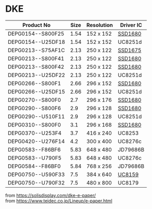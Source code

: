# DKE

| Product No        | Size | Resolution | Driver IC          |
| ----------------- | ---- | ---------- | ------------------ |
| DEPG0154--S800F25 | 1.54 | 152 x 152  | [SSD1680][ssd1680] |
| DEPG0154--U25DF18 | 1.54 | 152 x 152  | UC8251d            |
| DEPG0213--S75AF1C | 2.13 | 250 x 122  | [SSD1675][ssd1675] |
| DEPG0213--S800F41 | 2.13 | 250 x 122  | [SSD1680][ssd1680] |
| DEPG0213--S800F42 | 2.13 | 250 x 122  | [SSD1680][ssd1680] |
| DEPG0213--U25DF22 | 2.13 | 250 x 122  | UC8251d            |
| DEPG0266--S800F1  | 2.66 | 296 x 152  | [SSD1680][ssd1680] |
| DEPG0266--U25DF15 | 2.66 | 296 x 152  | UC8251d            |
| DEPG0270--S800F0  | 2.7  | 296 x 176  | [SSD1680][ssd1680] |
| DEPG0290--S800F6  | 2.9  | 296 x 128  | [SSD1680][ssd1680] |
| DEPG0290--U510F11 | 2.9  | 296 x 128  | UC8251d            |
| DEPG0310--S800F0  | 3.1  | 296 x 168  | [SSD1680][ssd1680] |
| DEPG0370--U253F4  | 3.7  | 416 x 240  | UC8253             |
| DEPG0420--U276F14 | 4.2  | 300 x 400  | UC8276c            |
| DEPG0583--F86BF6  | 5.83 | 648 x 480  | JD79686B           |
| DEPG0583--U790F5  | 5.83 | 648 x 480  | UC8276c            |
| DEPG0584--F86BF0  | 5.84 | 768 x 256  | JD79686B           |
| DEPG0750--U590F33 | 7.5  | 384 x 640  | [UC8159][uc8159]   |
| DEPG0750--U790F32 | 7.5  | 480 x 800  | UC8179             |

[ssd1675]: https://cursedhardware.github.io/epd-driver-ic/SSD1675B.pdf
[ssd1680]: https://cursedhardware.github.io/epd-driver-ic/SSD1680.pdf
[uc8159]: https://cursedhardware.github.io/epd-driver-ic/UC8159.pdf

from <https://solisdisplay.com/dke-e-paper/>
<br>from <https://www.teidec.co.jp/Lineup/e-paper.html>
